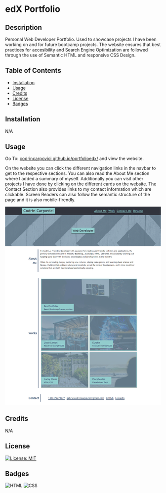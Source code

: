 # edX Portfolio

## Description

Personal Web Developer Portfolio. Used to showcase projects I have been working on and for future bootcamp projects. The website ensures that best practices for accesibility and Search Engine Optimization are followed through the use of Semantic HTML and responsive CSS Design.

## Table of Contents

* [Installation](#installation)
* [Usage](#usage)
* [Credits](#credits)
* [License](#license)
* [Badges](#badges)


## Installation

N/A

## Usage 

Go To: [codrincarpovici.github.io/portfolioedx/](https://codrincarpovici.github.io/portfolioedx/) and view the website. 

On the website you can click the different navigation links in the navbar to get to the respective sections.
You can also read the About Me section where I added a summary of myself.
Additionally you can visit other projects I have done by clicking on the different cards on the website.
The Contact Section also provides links to my contact information which are clickable.
Screen Readers can also follow the semantic structure of the page and it is also mobile-firendly.

![edX Portfolio](assets/images/portfolioedx.png)



## Credits

N/A


## License
[![License: MIT](https://img.shields.io/badge/License-MIT-yellow.svg)](https://opensource.org/licenses/MIT)

## Badges

![HTML](https://img.shields.io/badge/HTML-5-blue)
![CSS](https://img.shields.io/badge/CSS-3-green)